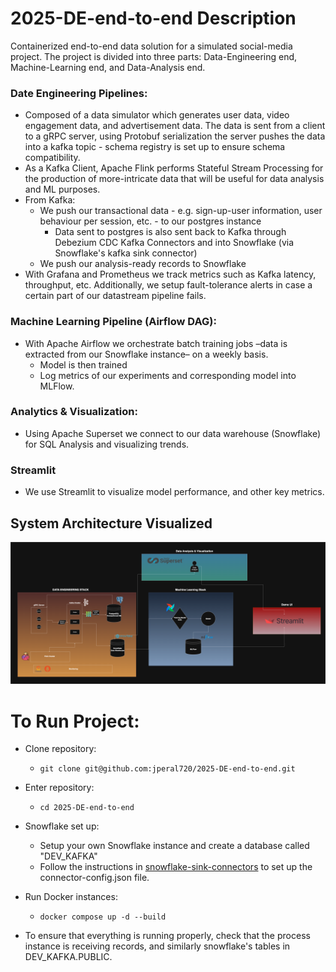 # 2025-DE-end-to-end Description
Containerized end-to-end data solution for a simulated social-media project. The project is divided into three parts: Data-Engineering end, Machine-Learning end, and Data-Analysis end.


### Date Engineering Pipelines:
- Composed of a data simulator which generates user data, video engagement data, and advertisement data. The data is sent from a client to a gRPC server, using Protobuf serialization the server pushes the data into a kafka topic - schema registry is set up to ensure schema compatibility.
- As a Kafka Client, Apache Flink performs Stateful Stream Processing for the production of more-intricate data that will be useful for data analysis and ML purposes.
- From Kafka:
    - We push our transactional data - e.g. sign-up-user information, user behaviour per session, etc. - to our postgres instance
        - Data sent to postgres is also sent back to Kafka through Debezium CDC Kafka Connectors and into Snowflake (via Snowflake's kafka sink connector)
    - We push our analysis-ready records to Snowflake 
- With Grafana and Prometheus we track metrics such as Kafka latency, throughput, etc. Additionally, we setup fault-tolerance alerts in case a certain part of our datastream pipeline fails.

### Machine Learning Pipeline (Airflow DAG):
- With Apache Airflow we orchestrate batch training jobs –data is extracted from our Snowflake instance– on a weekly basis.
    - Model is then trained
    - Log metrics of our experiments and corresponding model into MLFlow.

### Analytics & Visualization:
- Using Apache Superset we connect to our data warehouse (Snowflake) for SQL Analysis and visualizing trends.

### Streamlit
- We use Streamlit to visualize model performance, and other key metrics.

## System Architecture Visualized
![system_architecture_image](architecture/System%20Architecture.drawio.png)



# To Run Project:

- Clone repository:

    - ```git clone git@github.com:jperal720/2025-DE-end-to-end.git```

- Enter repository:

    - ```cd 2025-DE-end-to-end```

- Snowflake set up:
    - Setup your own Snowflake instance and create a database called "DEV_KAFKA"
    - Follow the instructions in [snowflake-sink-connectors](data-engineering/kafka-clients/workers/snowflake-sink-connectors) to set up the connector-config.json file.

- Run Docker instances:

    - ```docker compose up -d --build```

- To ensure that everything is running properly, check that the process instance is receiving records, and similarly snowflake's tables in DEV_KAFKA.PUBLIC. 
